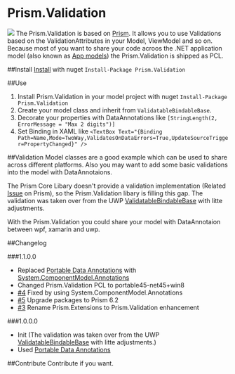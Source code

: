 # Prism.Validation

[<img src="https://ci.appveyor.com/api/projects/status/github/mfe-/Prism.Validation?branch=master&svg=true">](https://ci.appveyor.com/project/mfe-/prism-extensions)
The Prism.Validation is based on [Prism](https://github.com/PrismLibrary). It allows you to use Validations based on the ValidationAttributes in your Model, ViewModel and so on. 
Because most of you want to share your code acroos the .NET application model (also known as [App models](https://en.wikipedia.org/wiki/.NET_Framework#App_models)) the Prism.Validation is shipped as PCL.

##Install
[Install](https://www.nuget.org/packages/Prism.Validation/) with nuget ```Install-Package Prism.Validation```

##Use
1. Install Prism.Validation in your model project with nuget ```Install-Package Prism.Validation``` 
2. Create your model class and inherit from ```ValidatableBindableBase```.
3. Decorate your properties with DataAnnotations like ```[StringLength(2, ErrorMessage = "Max 2 digits")]```
4. Set Binding in XAML like ```<TextBox Text="{Binding Path=Name,Mode=TwoWay,ValidatesOnDataErrors=True,UpdateSourceTrigger=PropertyChanged}" />``` 

##Validation
Model classes are a good example which can be used to share across different platforms. Also you may want to add some basic validations into the model with DataAnnotaions.

The Prism Core Libary doesn't provide a validation implementation (Related [Issue](https://github.com/PrismLibrary/Prism/issues/625) on Prism), so the Prism.Validation libary is filling this gap. The validation was taken over from the UWP [ValidatableBindableBase](https://github.com/PrismLibrary/Prism/tree/de7b03b5e015edcac595602512877b264a1345d1/Source/Windows10/Prism.Windows/Validation) with litte adjustments.

With the Prism.Validation you could share your model with DataAnnotaion between wpf, xamarin and uwp. 

##Changelog

###1.1.0.0

- Replaced [Portable Data Annotations](https://www.nuget.org/packages/Portable.DataAnnotations/) with [System.ComponentModel.Annotations](https://www.nuget.org/packages/System.ComponentModel.Annotations/)
- Changed Prism.Validation PCL to portable45-net45+win8
- [#4](https://github.com/mfe-/Prism.Validation/issues/4) Fixed by using System.ComponentModel.Annotations
- [#5](https://github.com/mfe-/Prism.Validation/issues/5) Upgrade packages to Prism 6.2
- [#3](https://github.com/mfe-/Prism.Validation/issues/3) Rename Prism.Extensions to Prism.Validation enhancement

###1.0.0.0
- Init (The validation was taken over from the UWP [ValidatableBindableBase](https://github.com/PrismLibrary/Prism/tree/de7b03b5e015edcac595602512877b264a1345d1/Source/Windows10/Prism.Windows/Validation) with litte adjustments.)
- Used [Portable Data Annotations](https://www.nuget.org/packages/Portable.DataAnnotations/)

##Contribute
Contribute if you want.
